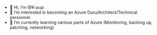 - 👋 Hi, I’m @K-pup
- 👀 I’m interested in becoming an Azure Guru/Architect/Technical personnel. 
- 🌱 I’m currently learning various parts of Azure (Monitoring, backing up, patching, networking)


<!---
K-pup/K-pup is a ✨ special ✨ repository because its `README.md` (this file) appears on your GitHub profile.
You can click the Preview link to take a look at your changes.
--->
